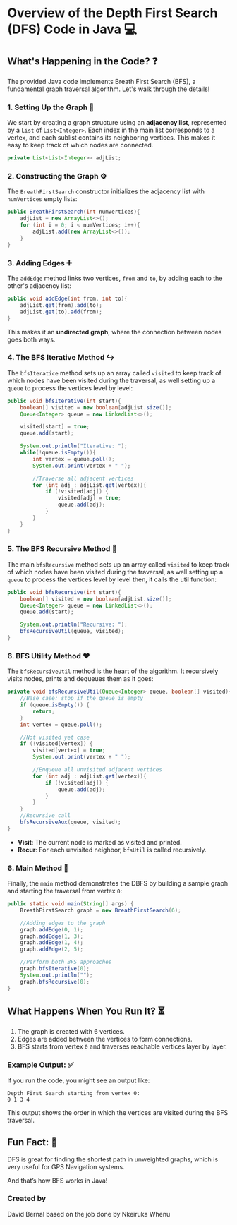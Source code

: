 # Overview of the Depth First Search (DFS) Code in Java 💻

## What's Happening in the Code? ❓
The provided Java code implements Breath First Search (BFS), a fundamental graph traversal algorithm. Let's walk through the details!

### 1. **Setting Up the Graph** 📝
We start by creating a graph structure using an **adjacency list**, represented by a `List` of `List<Integer>`. Each index in the main list corresponds to a vertex, and each sublist contains its neighboring vertices. This makes it easy to keep track of which nodes are connected.

```java
private List<List<Integer>> adjList;
```

### 2. **Constructing the Graph** ⚙️
The `BreathFirstSearch` constructor initializes the adjacency list with `numVertices` empty lists:

```java
public BreathFirstSearch(int numVertices){
    adjList = new ArrayList<>();
    for (int i = 0; i < numVertices; i++){
        adjList.add(new ArrayList<>());
    }
}
```

### 3. **Adding Edges** ➕
The `addEdge` method links two vertices, `from` and `to`, by adding each to the other's adjacency list:

```java
public void addEdge(int from, int to){
    adjList.get(from).add(to);
    adjList.get(to).add(from);
}
```

This makes it an **undirected graph**, where the connection between nodes goes both ways.

### 4. **The BFS Iterative Method** ↪️
The `bfsIteratice` method sets up an array called `visited` to keep track of which nodes have been visited during the traversal,
as well setting up a `queue` to process the vertices level by level:

```java
public void bfsIterative(int start){
    boolean[] visited = new boolean[adjList.size()];
    Queue<Integer> queue = new LinkedList<>();

    visited[start] = true;
    queue.add(start);

    System.out.println("Iterative: ");
    while(!queue.isEmpty()){
        int vertex = queue.poll();
        System.out.print(vertex + " ");

        //Traverse all adjacent vertices
        for (int adj : adjList.get(vertex)){
            if (!visited[adj]) {
                visited[adj] = true;
                queue.add(adj);
            }
        }
    }
}
```

### 5. **The BFS Recursive Method** 🔄
The main `bfsRecursive` method sets up an array called `visited` to keep track of which nodes have been visited during the traversal,
as well setting up a `queue` to process the vertices level by level then, it calls the util function:

```java
public void bfsRecursive(int start){
    boolean[] visited = new boolean[adjList.size()];
    Queue<Integer> queue = new LinkedList<>();
    queue.add(start);

    System.out.println("Recursive: ");
    bfsRecursiveUtil(queue, visited);
}
```

### 6. **BFS Utility Method** ❤️
The `bfsRecursiveUtil` method is the heart of the algorithm. It recursively visits nodes, prints and dequeues them as it goes:

```java
private void bfsRecursiveUtil(Queue<Integer> queue, boolean[] visited){
    //Base case: stop if the queue is empty
    if (queue.isEmpty()) {
        return;
    }
    int vertex = queue.poll();

    //Not visited yet case
    if (!visited[vertex]) {
        visited[vertex] = true;
        System.out.print(vertex + " ");

        //Enqueue all unvisited adjacent vertices
        for (int adj : adjList.get(vertex)){
            if (!visited[adj]) {
                queue.add(adj);
            }
        }
    }
    //Recursive call
    bfsRecursiveAux(queue, visited);
}
```
- **Visit**: The current node is marked as visited and printed.
- **Recur**: For each unvisited neighbor, `bfsUtil` is called recursively.

### 6. **Main Method** 💪
Finally, the `main` method demonstrates the DBFS by building a sample graph and starting the traversal from vertex `0`:

```java
public static void main(String[] args) {
    BreathFirstSearch graph = new BreathFirstSearch(6);

    //Adding edges to the graph
    graph.addEdge(0, 1);
    graph.addEdge(1, 3);
    graph.addEdge(1, 4);
    graph.addEdge(2, 5);

    //Perform both BFS approaches
    graph.bfsIterative(0);
    System.out.println("");
    graph.bfsRecursive(0);
}
```

## What Happens When You Run It? ⏳
1. The graph is created with 6 vertices.
2. Edges are added between the vertices to form connections.
3. BFS starts from vertex `0` and traverses reachable vertices layer by layer.

### Example Output: ✅
If you run the code, you might see an output like:
```
Depth First Search starting from vertex 0:
0 1 3 4
```
This output shows the order in which the vertices are visited during the BFS traversal.

## Fun Fact: 🧐
DFS is great for finding the shortest path in unweighted graphs, which is very useful for GPS Navigation systems.


And that’s how BFS works in Java!

### Created by
David Bernal based on the job done by Nkeiruka Whenu